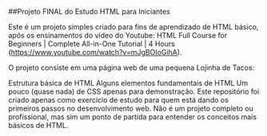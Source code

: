 ##Projeto FINAL do Estudo HTML para Iniciantes

Este é um projeto simples criado para fins de aprendizado de HTML básico, após os ensinamentos do vídeo do Youtube: HTML Full Course for Beginners | Complete All-in-One Tutorial | 4 Hours (https://www.youtube.com/watch?v=mJgBOIoGihA).

O projeto consiste em uma página web de uma pequena Lojinha de Tacos:

Estrutura básica de HTML
Alguns elementos fundamentais de HTML
Um pouco (quase nada) de CSS apenas para demonstração. Este repositório foi criado apenas como exercício de estudo para quem está dando os primeiros passos no desenvolvimento web. 
Não é um projeto completo ou profissional, mas sim um ponto de partida para entender os conceitos mais básicos de HTML.
